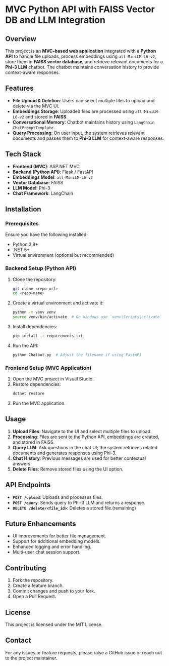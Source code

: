 # MVC Python API with FAISS Vector DB and LLM Integration

## Overview
This project is an **MVC-based web application** integrated with a **Python API** to handle file uploads, process embeddings using `all-MiniLM-L6-v2`, store them in **FAISS vector database**, and retrieve relevant documents for a **Phi-3 LLM** chatbot. The chatbot maintains conversation history to provide context-aware responses.

## Features
- **File Upload & Deletion**: Users can select multiple files to upload and delete via the MVC UI.
- **Embeddings Storage**: Uploaded files are processed using `all-MiniLM-L6-v2` and stored in **FAISS**.
- **Conversational Memory**: Chatbot maintains history using `LangChain ChatPromptTemplate`.
- **Query Processing**: On user input, the system retrieves relevant documents and passes them to **Phi-3 LLM** for context-aware responses.

## Tech Stack
- **Frontend (MVC)**: ASP.NET MVC
- **Backend (Python API)**: Flask / FastAPI
- **Embeddings Model**: `all-MiniLM-L6-v2`
- **Vector Database**: FAISS
- **LLM Model**: Phi-3
- **Chat Framework**: LangChain

## Installation
### Prerequisites
Ensure you have the following installed:
- Python 3.8+
- .NET 5+
- Virtual environment (optional but recommended)

### Backend Setup (Python API)
1. Clone the repository:
   ```sh
   git clone <repo-url>
   cd <repo-name>
   ```
2. Create a virtual environment and activate it:
   ```sh
   python -m venv venv
   source venv/bin/activate  # On Windows use `venv\Scripts\activate`
   ```
3. Install dependencies:
   ```sh
   pip install -r requirements.txt
   ```
4. Run the API:
   ```sh
   python Chatbot.py  # Adjust the filename if using FastAPI
   ```

### Frontend Setup (MVC Application)
1. Open the MVC project in Visual Studio.
2. Restore dependencies:
   ```sh
   dotnet restore
   ```
3. Run the MVC application.

## Usage
1. **Upload Files**: Navigate to the UI and select multiple files to upload.
2. **Processing**: Files are sent to the Python API, embeddings are created, and stored in FAISS.
3. **Query LLM**: Ask questions in the chat UI; the system retrieves related documents and generates responses using Phi-3.
4. **Chat History**: Previous messages are used for better contextual answers.
5. **Delete Files**: Remove stored files using the UI option.

## API Endpoints
- **`POST /upload`**: Uploads and processes files.
- **`POST /query`**: Sends query to Phi-3 LLM and returns a response.
- **`DELETE /delete/<file_id>`**: Deletes a stored file.(remaining)

## Future Enhancements
- UI improvements for better file management.
- Support for additional embedding models.
- Enhanced logging and error handling.
- Multi-user chat session support.

## Contributing
1. Fork the repository.
2. Create a feature branch.
3. Commit changes and push to your fork.
4. Open a Pull Request.

## License
This project is licensed under the MIT License.

## Contact
For any issues or feature requests, please raise a GitHub issue or reach out to the project maintainer.

